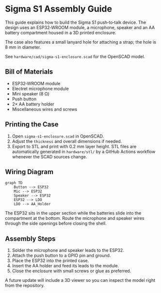 # Sigma S1 Assembly Guide

This guide explains how to build the Sigma S1 push‑to‑talk device.
The design uses an ESP32‑WROOM module, a microphone, speaker and
an AA battery compartment housed in a 3D printed enclosure.

The case also features a small lanyard hole for attaching a strap; the hole is 8 mm in diameter.

See `hardware/cad/sigma-s1-enclosure.scad` for the OpenSCAD model.

## Bill of Materials

- ESP32‑WROOM module
- Electret microphone module
- Mini speaker (8 Ω)
- Push button
- 2× AA battery holder
- Miscellaneous wires and screws

## Printing the Case

1. Open `sigma-s1-enclosure.scad` in OpenSCAD.
2. Adjust the `thickness` and overall dimensions if needed.
3. Export to STL and print with 0.2 mm layer height.
   STL files are automatically generated in `hardware/stl/` by a
   GitHub Actions workflow whenever the SCAD sources change.

## Wiring Diagram

```
graph TD
    Button --> ESP32
    Mic --> ESP32
    Speaker --> ESP32
    ESP32 --> LDO
    LDO --> AA_Holder
```

The ESP32 sits in the upper section while the batteries slide into the
compartment at the bottom. Route the microphone and speaker wires through
the side openings before closing the shell.

## Assembly Steps

1. Solder the microphone and speaker leads to the ESP32.
2. Attach the push button to a GPIO pin and ground.
3. Place the ESP32 into the printed case.
4. Insert the AA holder and feed its leads to the module.
5. Close the enclosure with small screws or glue as preferred.

A future update will include a 3D viewer so you can inspect the model
right from the repository.
